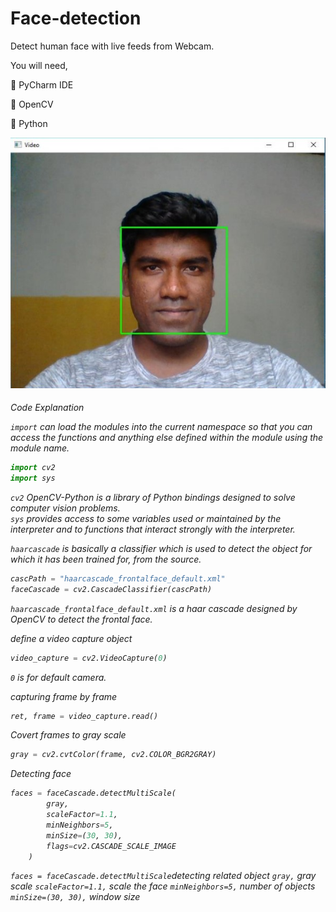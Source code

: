 # Face-detection
Detect human face with live feeds from Webcam.

You will need,

 PyCharm IDE

 OpenCV

 Python 

<img src="Annotation 2020-06-13 150404.jpg">

<h6> Code Explanation </h>

`import` can load the modules into the current namespace so that you can access the functions and anything else defined within the module using the module name.

``` python
import cv2
import sys
```
`cv2` OpenCV-Python is a library of Python bindings designed to solve computer vision problems.  
`sys` provides access to some variables used or maintained by the interpreter and to functions that interact strongly with the interpreter.

`haarcascade` is basically a classifier which is used to detect the object for which it has been trained for, from the source.

``` python
cascPath = "haarcascade_frontalface_default.xml"
faceCascade = cv2.CascadeClassifier(cascPath)
```
`haarcascade_frontalface_default.xml` is a haar cascade designed by OpenCV to detect the frontal face.

define a video capture object 

``` python
video_capture = cv2.VideoCapture(0)
```
`0` is for default camera.

capturing frame by frame

``` python
ret, frame = video_capture.read()
```
Covert frames to gray scale
``` python
gray = cv2.cvtColor(frame, cv2.COLOR_BGR2GRAY)
```
Detecting face
``` python
faces = faceCascade.detectMultiScale(
        gray,   
        scaleFactor=1.1,    
        minNeighbors=5,     
        minSize=(30, 30),   
        flags=cv2.CASCADE_SCALE_IMAGE
    )
```

`faces = faceCascade.detectMultiScale`detecting related object
`gray,` gray scale
`scaleFactor=1.1,` scale the face
`minNeighbors=5,` number of objects
`minSize=(30, 30),` window size


